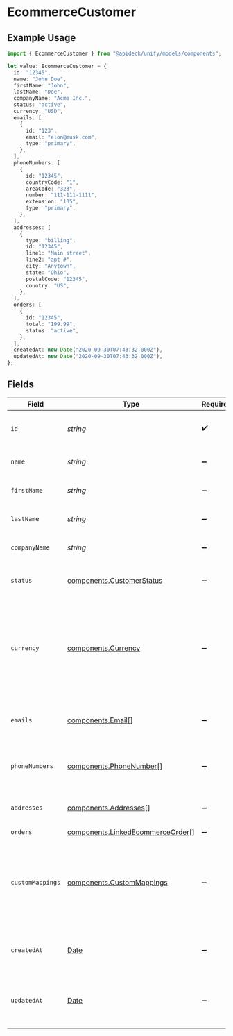 # EcommerceCustomer

## Example Usage

```typescript
import { EcommerceCustomer } from "@apideck/unify/models/components";

let value: EcommerceCustomer = {
  id: "12345",
  name: "John Doe",
  firstName: "John",
  lastName: "Doe",
  companyName: "Acme Inc.",
  status: "active",
  currency: "USD",
  emails: [
    {
      id: "123",
      email: "elon@musk.com",
      type: "primary",
    },
  ],
  phoneNumbers: [
    {
      id: "12345",
      countryCode: "1",
      areaCode: "323",
      number: "111-111-1111",
      extension: "105",
      type: "primary",
    },
  ],
  addresses: [
    {
      type: "billing",
      id: "12345",
      line1: "Main street",
      line2: "apt #",
      city: "Anytown",
      state: "Ohio",
      postalCode: "12345",
      country: "US",
    },
  ],
  orders: [
    {
      id: "12345",
      total: "199.99",
      status: "active",
    },
  ],
  createdAt: new Date("2020-09-30T07:43:32.000Z"),
  updatedAt: new Date("2020-09-30T07:43:32.000Z"),
};
```

## Fields

| Field                                                                                                                              | Type                                                                                                                               | Required                                                                                                                           | Description                                                                                                                        | Example                                                                                                                            |
| ---------------------------------------------------------------------------------------------------------------------------------- | ---------------------------------------------------------------------------------------------------------------------------------- | ---------------------------------------------------------------------------------------------------------------------------------- | ---------------------------------------------------------------------------------------------------------------------------------- | ---------------------------------------------------------------------------------------------------------------------------------- |
| `id`                                                                                                                               | *string*                                                                                                                           | :heavy_check_mark:                                                                                                                 | A unique identifier for an object.                                                                                                 | 12345                                                                                                                              |
| `name`                                                                                                                             | *string*                                                                                                                           | :heavy_minus_sign:                                                                                                                 | Full name of the customer                                                                                                          | John Doe                                                                                                                           |
| `firstName`                                                                                                                        | *string*                                                                                                                           | :heavy_minus_sign:                                                                                                                 | First name of the customer                                                                                                         | John                                                                                                                               |
| `lastName`                                                                                                                         | *string*                                                                                                                           | :heavy_minus_sign:                                                                                                                 | Last name of the customer                                                                                                          | Doe                                                                                                                                |
| `companyName`                                                                                                                      | *string*                                                                                                                           | :heavy_minus_sign:                                                                                                                 | Company name of the customer                                                                                                       | Acme Inc.                                                                                                                          |
| `status`                                                                                                                           | [components.CustomerStatus](../../models/components/customerstatus.md)                                                             | :heavy_minus_sign:                                                                                                                 | The current status of the customer                                                                                                 | active                                                                                                                             |
| `currency`                                                                                                                         | [components.Currency](../../models/components/currency.md)                                                                         | :heavy_minus_sign:                                                                                                                 | Indicates the associated currency for an amount of money. Values correspond to [ISO 4217](https://en.wikipedia.org/wiki/ISO_4217). | USD                                                                                                                                |
| `emails`                                                                                                                           | [components.Email](../../models/components/email.md)[]                                                                             | :heavy_minus_sign:                                                                                                                 | An array of email addresses for the customer.                                                                                      |                                                                                                                                    |
| `phoneNumbers`                                                                                                                     | [components.PhoneNumber](../../models/components/phonenumber.md)[]                                                                 | :heavy_minus_sign:                                                                                                                 | An array of phone numbers for the customer.                                                                                        |                                                                                                                                    |
| `addresses`                                                                                                                        | [components.Addresses](../../models/components/addresses.md)[]                                                                     | :heavy_minus_sign:                                                                                                                 | An array of addresses for the customer.                                                                                            |                                                                                                                                    |
| `orders`                                                                                                                           | [components.LinkedEcommerceOrder](../../models/components/linkedecommerceorder.md)[]                                               | :heavy_minus_sign:                                                                                                                 | N/A                                                                                                                                |                                                                                                                                    |
| `customMappings`                                                                                                                   | [components.CustomMappings](../../models/components/custommappings.md)                                                             | :heavy_minus_sign:                                                                                                                 | When custom mappings are configured on the resource, the result is included here.                                                  |                                                                                                                                    |
| `createdAt`                                                                                                                        | [Date](https://developer.mozilla.org/en-US/docs/Web/JavaScript/Reference/Global_Objects/Date)                                      | :heavy_minus_sign:                                                                                                                 | The date and time when the object was created.                                                                                     | 2020-09-30T07:43:32.000Z                                                                                                           |
| `updatedAt`                                                                                                                        | [Date](https://developer.mozilla.org/en-US/docs/Web/JavaScript/Reference/Global_Objects/Date)                                      | :heavy_minus_sign:                                                                                                                 | The date and time when the object was last updated.                                                                                | 2020-09-30T07:43:32.000Z                                                                                                           |